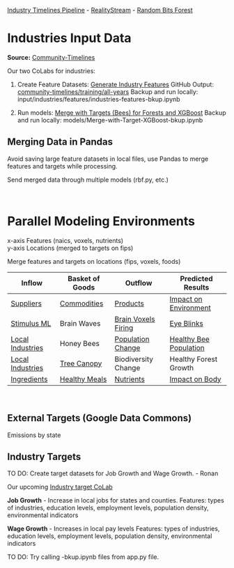 [Industry Timelines Pipeline](../../../data-pipeline/timelines) - [RealityStream](../../) - [Random Bits Forest](../../models/random-bits-forest/)

# Industries Input Data

**Source:** [Community-Timelines](https://github.com/ModelEarth/community-timelines/tree/main/training/naics2/US/counties)

Our two CoLabs for industries:

1. Create Feature Datasets: [Generate Industry Features](https://colab.research.google.com/drive/1HJnuilyEFjBpZLrgxDa4S0diekwMeqnh?usp=sharing)
GitHub Output: [community-timelines/training/all-years](https://github.com/ModelEarth/community-timelines/tree/main/training/all-years)
Backup and run locally: input/industries/features/industries-features-bkup.ipynb

2. Run models: [Merge with Targets (Bees) for Forests and XGBoost](https://colab.research.google.com/drive/1zu0WcCiIJ5X3iN1Hd1KSW4dGn0JuodB8?usp=sharing)
Backup and run locally: models/Merge-with-Target-XGBoost-bkup.ipynb


## Merging Data in Pandas

Avoid saving large feature datasets in local files, use Pandas to merge features and targets while processing.

Send merged data through multiple models (rbf.py, etc.)

<br>

# Parallel Modeling Environments

x-axis Features (naics, voxels, nutrients)  
y-axis Locations (merged to targets on fips)

Merge features and targets on locations (fips, voxels, foods)

| Inflow | Basket of Goods| Outflow | Predicted Results |
| ----------- | ----------- | ----------- | ----------- |
| [Suppliers](/data-pipeline/research/economy/) | [Commodities](/localsite/info/) | [Products](https://github.com/ModelEarth/OpenFootprint/tree/main/products/US) | [Impact on Environment](/community/tools/) |
| [Stimulus ML](../blinks/) | Brain Waves | [Brain Voxels Firing](/RealityStream/models/random-bits-forest/) | [Eye Blinks](/RealityStream/output/blinks/) |
| [Local Industries](/localsite/info/) | Honey Bees | [Population Change](/data-pipeline/research/bees/) | [Healthy Bee Population](/RealityStream/output/bees) |
| [Local Industries](/localsite/info/) | [Tree Canopy](/data-commons/docs/conservation/) | Biodiversity Change | Healthy Forest Growth |
| [Ingredients](/data-commons/docs/food/) | [Healthy Meals](/OpenFootprint) | [Nutrients](/balance/) | [Impact on Body](/balance/label_checker.html) |

<br>

## External Targets (Google Data Commons)

Emissions by state

## Industry Targets

TO DO: Create target datasets for Job Growth and Wage Growth. - Ronan

Our upcoming [Industry target CoLab](https://colab.research.google.com/drive/19ReOauJDQHPU2a_Fln8-Kcgsd566IYtQ?usp=sharing)

**Job Growth** - Increase in local jobs for states and counties.
Features: types of industries, education levels, employment levels, population density, environmental indicators

**Wage Growth** - Increases in local pay levels
Features: types of industries, education levels, employment levels, population density, environmental indicators

TO DO: Try calling -bkup.ipynb files from app.py file.
